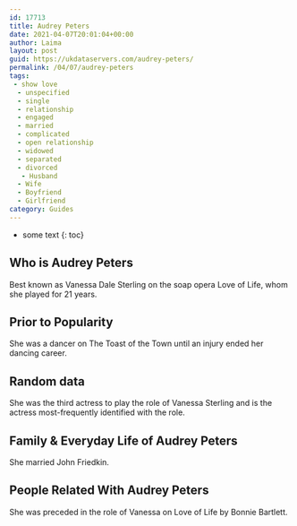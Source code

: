 ```yaml
---
id: 17713
title: Audrey Peters
date: 2021-04-07T20:01:04+00:00
author: Laima
layout: post
guid: https://ukdataservers.com/audrey-peters/
permalink: /04/07/audrey-peters
tags:
 - show love
  - unspecified
  - single
  - relationship
  - engaged
  - married
  - complicated
  - open relationship
  - widowed
  - separated
  - divorced
   - Husband
  - Wife
  - Boyfriend
  - Girlfriend
category: Guides
---
```


* some text
{: toc}


## Who is Audrey Peters
                  
                  
                  
Best known as Vanessa Dale Sterling on the soap opera Love of Life, whom she played for 21 years.
                  
              
            
              
            
                
                
                
## Prior to Popularity
                  
                  
                  
She was a dancer on The Toast of the Town until an injury ended her dancing career.
                  
              
            
              
            
                
                
                
## Random data
                  
                  
                  
She was the third actress to play the role of Vanessa Sterling and is the actress most-frequently identified with the role.
                  
              
            
              
            
                
                
                
## Family & Everyday Life of Audrey Peters
                  
                  
                  
She married John Friedkin.
                  
              
            
              
            
                
                
                
## People Related With Audrey Peters
                  
                  
                  
She was preceded in the role of Vanessa on Love of Life by Bonnie Bartlett.
                  
              
            
              
            
                
              
            
              
              
            
            
              
            
          
          
          